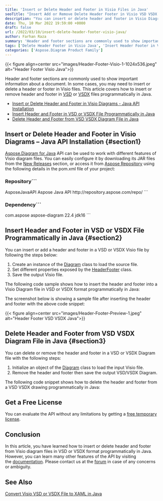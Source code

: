 ```yaml
---
title: 'Insert or Delete Header and Footer in Visio Files in Java'
seoTitle: "Insert Add or Remove Delete Header Footer in Visio VSD VSDX in Java"
description: "You can insert or delete header and footer in Visio Diagram files Programmatically in Java. Add or Remove Header Footer in VSD VSDX Drawing."
date: Thu, 10 Mar 2022 19:59:00 +0000
draft: false
url: /2022/03/10/insert-delete-header-footer-visio-java/
author: Farhan Raza
summary: 'Header and footer sections are commonly used to show important information about a document. In some cases, you may need to insert or delete a header or footer in Visio files. This article covers how to **insert or remove header and footer in VSD or VSDX files programmatically in Java**.'
tags: ['Delete Header Footer in Visio Java', 'Insert Header Footer in VSD VSDX Java', 'Remove Header Footer from VSD VSDX']
categories: ['Aspose.Diagram Product Family']
---
```




{{< figure align=center src="images/Header-Footer-Visio-1-1024x536.jpeg" alt="Header Footer Visio Java">}}


Header and footer sections are commonly used to show important information about a document. In some cases, you may need to insert or delete a header or footer in Visio files. This article covers how to insert or remove header and footer in [VSD][1] or [VSDX][2] files programmatically in Java.

*   [Insert or Delete Header and Footer in Visio Diagrams - Java API Installation][3]
*   [Insert Header and Footer in VSD or VSDX File Programmatically in Java][4]
*   [Delete Header and Footer from VSD VSDX Diagram File in Java][5]

## Insert or Delete Header and Footer in Visio Diagrams – Java API Installation {#section1}

[Aspose.Diagram for Java][6] API can be used to work with different features of Visio diagram files. You can easily configure it by downloading its JAR files from the [New Releases][7] section, or access it from [Aspose Repository][8] using the following details in the pom.xml file of your project:

### Repository```
 <repositories>
    <repository>
        <id>AsposeJavaAPI</id>
        <name>Aspose Java API</name>
        <url>http://repository.aspose.com/repo/</url>
    </repository>
</repositories>
```

### Dependency```
 <dependencies>
    <dependency>
        <groupId>com.aspose</groupId>
        <artifactId>aspose-diagram</artifactId>
        <version>22.4</version>
        <classifier>jdk16</classifier>
    </dependency>
</dependencies>
```

## Insert Header and Footer in VSD or VSDX File Programmatically in Java {#section2}

You can insert or add a header and footer in a VSD or VSDX Visio file by following the steps below:

1.  Create an instance of the [Diagram][9] class to load the source file.
2.  Set different properties exposed by the [HeaderFooter][10] class.
3.  Save the output Visio file.

The following code sample shows how to insert the header and footer into a Visio Diagram file in VSD or VSDX format programmatically in Java:



The screenshot below is showing a sample file after inserting the header and footer with the above code snippet:



{{< figure align=center src="images/Header-Footer-Preview-1.jpeg" alt="Header Footer VSD VSDX Java">}}


## Delete Header and Footer from VSD VSDX Diagram File in Java {#section3}

You can delete or remove the header and footer in a VSD or VSDX Diagram file with the following steps:

1.  Initialize an object of the [Diagram][11] class to load the input Visio file.
2.  Remove the header and footer then save the output VSD/VSDX Diagram.

The following code snippet shows how to delete the header and footer from a VSD VSDX drawing programmatically in Java:



## Get a Free License

You can evaluate the API without any limitations by getting a [free temporary license][12].

## Conclusion

In this article, you have learned how to insert or delete header and footer from Visio diagram files in VSD or VSDX format programmatically in Java. However, you can learn many other features of the API by visiting the [documentation][13]. Please contact us at the [forum][14] in case of any concerns or ambiguity.

## See Also

[Convert Visio VSD or VSDX File to XAML in Java][15]




[1]: https://docs.fileformat.com/visio/vsd/
[2]: https://docs.fileformat.com/visio/vsdx/
[3]: #section1
[4]: #section2
[5]: #section3
[6]: https://products.aspose.com/diagram/java/
[7]: https://downloads.aspose.com/diagram/java
[8]: https://repository.aspose.com/webapp/#/artifacts/browse/tree/General/repo/com/aspose/aspose-diagram
[9]: https://apireference.aspose.com/diagram/java/com.aspose.diagram/Diagram
[10]: https://apireference.aspose.com/diagram/java/com.aspose.diagram/HeaderFooter
[11]: https://apireference.aspose.com/diagram/java/com.aspose.diagram/Diagram
[12]: https://purchase.aspose.com/temporary-license
[13]: https://docs.aspose.com/diagram/java/
[14]: https://forum.aspose.com/c/diagram
[15]: https://blog.aspose.com/2022/02/28/convert-visio-to-xaml-java/




